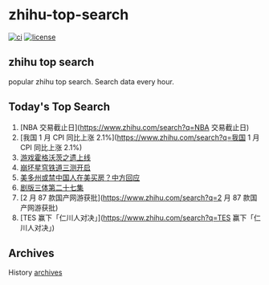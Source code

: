 # zhihu-top-search

[![ci](https://github.com/RyuSeiri/zhihu-top-search/actions/workflows/ci.yml/badge.svg)](https://github.com/RyuSeiri/zhihu-top-search/actions/workflows/ci.yml)
[![license](https://img.shields.io/github/license/RyuSeiri/zhihu-top-search)](https://github.com/RyuSeiri/zhihu-top-search/blob/master/LICENSE)

## zhihu top search

popular zhihu top search. Search data every hour.

## Today's Top Search

<!-- BEGIN -->
<!-- UpdateTime Sat Feb 11 2023 06:04:17 GMT+0800 (China Standard Time) -->

1. [NBA 交易截止日](https://www.zhihu.com/search?q=NBA 交易截止日)
1. [我国 1 月 CPI 同比上涨 2.1%](https://www.zhihu.com/search?q=我国 1 月 CPI
   同比上涨 2.1%)
1. [游戏霍格沃茨之遗上线](https://www.zhihu.com/search?q=游戏霍格沃茨之遗上线)
1. [崩坏星穹铁道三测开启](https://www.zhihu.com/search?q=崩坏星穹铁道三测开启)
1. [美多州或禁中国人在美买房？中方回应](https://www.zhihu.com/search?q=美多州或禁中国人在美买房？中方回应)
1. [剧版三体第二十七集](https://www.zhihu.com/search?q=剧版三体第二十七集)
1. [2 月 87 款国产网游获批](https://www.zhihu.com/search?q=2 月 87
   款国产网游获批)
1. [TES 赢下「仁川人对决」](https://www.zhihu.com/search?q=TES
   赢下「仁川人对决」)

<!-- END -->

## Archives

History [archives](./archives)
